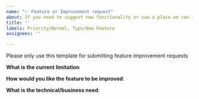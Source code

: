 ```yaml
---
name: "✅ Feature or Improvement request"
about: If you need to suggest new functionality or saw a place we can improve.
title: ''
labels: Priority/Normal, Type/New Feature
assignees: ''

---
```



Please only use this template for submitting feature improvement requests

**What is the current limitation**

**How would you like the feature to be improved**:

**What is the technical/business need**:
